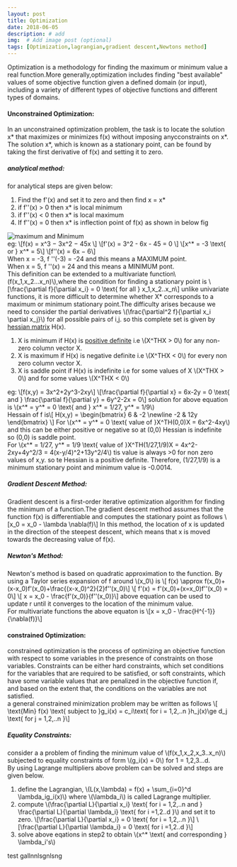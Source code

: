 ```yaml
---
layout: post
title: Optimization 
date: 2018-06-05 
description: # add
img:  # Add image post (optional)
tags: [Optimization,lagrangian,gradient descent,Newtons method]
---
```

Optimization is a methodology for finding the maximum or minimum value a real function.More generally,optimization includes finding 
"best available" values of some objective function given a defined domain (or input), including a variety of different types of objective 
functions and different types of domains.  
#### Unconstrained Optimization:  
In an unconstrained optimization problem, the task is to locate the solution x* that maximizes or minimizes f(x) without imposing anycconstraints on x*. The solution x*, which is known as a stationary point, can be found by taking the first derivative of f(x) and setting it to zero.
##### analytical method:
for analytical steps are given below:
1. Find the f'(x) and set it to zero and then find x = x*  
2. if f''(x) > 0  then x* is local minimum   
3. if f''(x) < 0  then x* is local maximum    
4. If f''(x) = 0 then x* is inflection point of f(x) as shown in below fig  

![maximum and Minimum]({{site.baseurl}}/assets/img/max_min.jpg)  
eg: \\[f(x) = x^3 − 3x^2 − 45x \\]
\\[f'(x) = 3^2 - 6x - 45 = 0 \\]
\\[x^* = -3 \text{ or } x^* = 5\\]
\\[f''(x) = 6x − 6\\]  
When x = -3, f ''(-3) = -24 and this means a MAXIMUM point.  
When x = 5, f ''(x) = 24 and this means a MINIMUM pont.   
This definition can be extended to a multivariate function\\(f(x_1,x_2...x_n)\\),where the condition for finding a stationary point is \\[\frac{\partial f}{\partial x_i} = 0 \text{ for all } x_1,x_2..x_n\\]
unlike univariate functions, it is more difficult to determine whether X* corresponds to a maximum or minimum stationary point.The difficulty arises because we need to consider the partial derivatives \\(\frac{\partial^2 f}{\partial x_i \partial x_j}\\) for all possible pairs of i,j. so this complete set is given by [hessian matrix](https://en.wikipedia.org/wiki/Hessian_matrix) H(x).  
1. X is minimum if H(x) is [positive definite](https://en.wikipedia.org/wiki/Positive-definite_matrix) i.e \\(X^THX > 0\\) for any non-zero column vector X.
2. X is maximum if H(x) is negative definite i.e \\(X^THX < 0\\) for every non zero column vector X.
3. X is saddle point if H(x) is indefinite i.e for some values of X \\(X^THX > 0\\) and for some values \\(X^THX < 0\\)  

eg: \\[f(x,y) = 3x^2+2y^3-2xy\\]
\\[\frac{\partial f}{\partial x} = 6x-2y = 0 \text{ and } \frac{\partial f}{\partial y} = 6y^2-2x = 0\\]
solution for above equation is \\(x^* = y^* = 0 \text{ and } x^* = 1/27, y^* = 1/9\\)  
Hessain of f is\\[ H(x,y) =   \begin{bmatrix} 6 & -2 \newline -2 & 12y  \end{bmatrix} \\]
For \\(x^* = y^* = 0 \text{ value of }X^TH(0,0)X = 6x^2-4xy\\) and this can be either positive or negative so at (0,0) Hessian is indefinite so (0,0) is saddle point.  
For \\(x^* = 1/27, y^* = 1/9 \text{ value of }X^TH(1/27,1/9)X = 4x^2-2xy+4y^2/3 = 4(x-y/4)^2+13y^2/4\\) tis value is always >0 for non zero values of x,y. so te Hessian is a positive definite. Therefore, (1/27,1/9) is a minimum stationary point and minimum value is -0.0014.  
##### Gradient Descent Method:  
Gradient descent is a first-order iterative optimization algorithm for finding the minimum of a function.The gradient descent method assumes that the function f(x) is differentiable and computes the stationary point as follows
\\[x_0 = x_0 - \lambda \nabla(f)\\]
In this method, the location of x is updated in the direction of the steepest descent, which means that x is moved towards the decreasing value of f(x).  
##### Newton's Method:  
Newton's method is based on quadratic approximation to the function. By using a Taylor series expansion of f around \\(x_0\\) is
\\[ f(x) \approx f(x_0)+(x-x_0)f'(x_0)+\frac{(x-x_0)^2}{2}f''(x_0)\\]
\\[ f'(x) = f'(x_0)+(x=x_0)f''(x_0) = 0\\]
\\[ x = x_0 - \frac{f'(x_0)}{f''(x_0)}\\]
above equation can be used to update r until it converges to the location of the minimum value.  
For multivariate functions the above equaton is \\[x = x_0 - \frac{H^{-1}}{\nabla(f)}\\]  
#### constrained Optimization:  
constrained optimization is the process of optimizing an objective function with respect to some variables in the presence of constraints on those variables. Constraints can be either hard constraints, which set conditions for the variables that are required to be satisfied, or soft constraints, which have some variable values that are penalized in the objective function if, and based on the extent that, the conditions on the variables are not satisfied.  
a general constrained minimization problem may be written as follows 
\\[ \text{Min} f(x) \text{ subject to }g_i(x) = c_i\text{ for i = 1,2,..n }h_j(x)\ge d_j \text{ for j = 1,2,..n }\\]
##### Equality Constraints:  
consider a a problem of finding the minimum value of \\(f(x_1,x_2,x_3..x_n)\\) subjected to equality constraints of form \\(g_i(x) = 0\\) for 1 = 1,2,3...d.  
By using Lagrange multipliers above problem can be solved and steps are given below.  
1. define the Lagrangian, \\(L(x,\lambda) = f(x) + \sum_{i=0}^d \lambda_ig_i(x)\\) where \\(\lambda_i\\) is called Lagrange multiplier.
2. compute \\(\frac{\partial L}{\partial x_i} \text{ for i = 1,2,..n and } \frac{\partial L}{\partial \lambda_i} \text{ for i =1,2..d }\\) and set it to zero.
\\[\frac{\partial L}{\partial x_i} = 0 \text{ for i = 1,2,..n }\\]
\\[\frac{\partial L}{\partial \lambda_i} = 0 \text{ for i =1,2..d }\\]
3. solve above eqations in step2 to obtain \\(x^* \text{ and corresponding } \lambda_i's\\)  

test gallnnlsgnlsng



